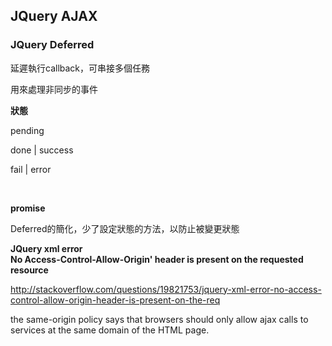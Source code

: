 ## JQuery AJAX

### JQuery Deferred

延遲執行callback，可串接多個任務

用來處理非同步的事件

<b>狀態</b>

pending

done | success

fail | error

<br>

<b>promise</b>

Deferred的簡化，少了設定狀態的方法，以防止被變更狀態

<b>JQuery xml error<br> No Access-Control-Allow-Origin' header is present on the requested resource</b>

http://stackoverflow.com/questions/19821753/jquery-xml-error-no-access-control-allow-origin-header-is-present-on-the-req

the same-origin policy says that browsers should only allow ajax calls to services at the same domain of the HTML page.

